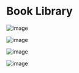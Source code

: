 # Book Library

![image](https://github.com/Sashok9203/MyLibrary/assets/56803757/cc091877-eb2c-4d5b-b13a-fac9df30f29f)


![image](https://github.com/Sashok9203/MyLibrary/assets/56803757/b6d6b5a4-5a67-4a2f-b35d-56977fff7a18)


![image](https://github.com/Sashok9203/MyLibrary/assets/56803757/5de99085-2633-4d9b-94c3-b11898a24beb)


![image](https://github.com/Sashok9203/MyLibrary/assets/56803757/0d799e49-7247-4543-9f89-424aff2c95aa)



